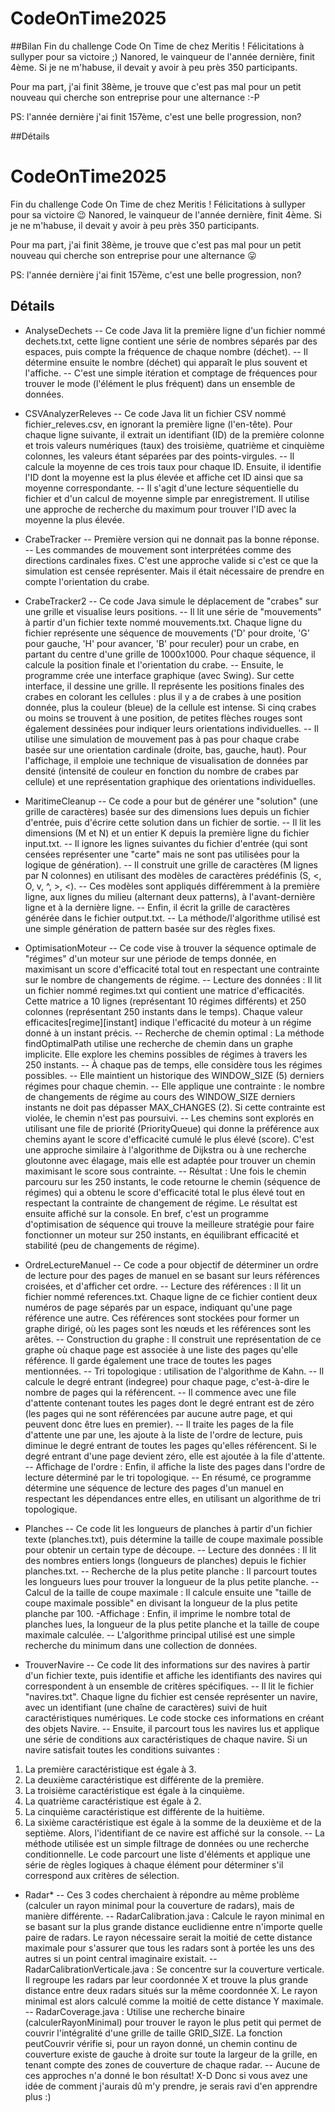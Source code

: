 # CodeOnTime2025

##Bilan
Fin du challenge Code On Time de chez Meritis ! 
Félicitations à sullyper pour sa victoire ;) 
Nanored, le vainqueur de l'année dernière, finit 4ème. 
Si je ne m'habuse, il devait y avoir à peu près 350 participants.

Pour ma part, j'ai finit 38ème, je trouve que c'est pas mal pour un petit nouveau qui cherche son entreprise pour une alternance :-P

PS: l'année dernière j'ai finit 157ème, c'est une belle progression, non?

##Détails
# CodeOnTime2025

Fin du challenge Code On Time de chez Meritis ! 
Félicitations à sullyper pour sa victoire 😉 
Nanored, le vainqueur de l'année dernière, finit 4ème. 
Si je ne m'habuse, il devait y avoir à peu près 350 participants.

Pour ma part, j'ai finit 38ème, je trouve que c'est pas mal pour un petit nouveau qui cherche son entreprise pour une alternance 😛

PS: l'année dernière j'ai finit 157ème, c'est une belle progression, non?

## Détails

- AnalyseDechets
-- Ce code Java lit la première ligne d'un fichier nommé dechets.txt, cette ligne contient une série de nombres séparés par des espaces, puis compte la fréquence de chaque nombre (déchet).
-- Il détermine ensuite le nombre (déchet) qui apparaît le plus souvent et l'affiche.
-- C'est une simple itération et comptage de fréquences pour trouver le mode (l'élément le plus fréquent) dans un ensemble de données.

- CSVAnalyzerReleves
-- Ce code Java lit un fichier CSV nommé fichier_releves.csv, en ignorant la première ligne (l'en-tête). Pour chaque ligne suivante, il extrait un identifiant (ID) de la première colonne et trois valeurs numériques (taux) des troisième, quatrième et cinquième colonnes, les valeurs étant séparées par des points-virgules.
-- Il calcule la moyenne de ces trois taux pour chaque ID. Ensuite, il identifie l'ID dont la moyenne est la plus élevée et affiche cet ID ainsi que sa moyenne correspondante.
-- Il s'agit d'une lecture séquentielle du fichier et d'un calcul de moyenne simple par enregistrement. Il utilise une approche de recherche du maximum pour trouver l'ID avec la moyenne la plus élevée.

- CrabeTracker
-- Première version qui ne donnait pas la bonne réponse. 
-- Les commandes de mouvement sont interprétées comme des directions cardinales fixes. C'est une approche valide si c'est ce que la simulation est censée représenter. Mais il était nécessaire de prendre en compte l'orientation du crabe. 

- CrabeTracker2
-- Ce code Java simule le déplacement de "crabes" sur une grille et visualise leurs positions.
-- Il lit une série de "mouvements" à partir d'un fichier texte nommé mouvements.txt. Chaque ligne du fichier représente une séquence de mouvements ('D' pour droite, 'G' pour gauche, 'H' pour avancer, 'B' pour reculer) pour un crabe, en partant du centre d'une grille de 1000x1000. Pour chaque séquence, il calcule la position finale et l'orientation du crabe.
-- Ensuite, le programme crée une interface graphique (avec Swing). Sur cette interface, il dessine une grille. Il représente les positions finales des crabes en colorant les cellules : plus il y a de crabes à une position donnée, plus la couleur (bleue) de la cellule est intense. Si cinq crabes ou moins se trouvent à une position, de petites flèches rouges sont également dessinées pour indiquer leurs orientations individuelles.
-- Il utilise une simulation de mouvement pas à pas pour chaque crabe basée sur une orientation cardinale (droite, bas, gauche, haut). Pour l'affichage, il emploie une technique de visualisation de données par densité (intensité de couleur en fonction du nombre de crabes par cellule) et une représentation graphique des orientations individuelles.

- MaritimeCleanup
-- Ce code a pour but de générer une "solution" (une grille de caractères) basée sur des dimensions lues depuis un fichier d'entrée, puis d'écrire cette solution dans un fichier de sortie.
-- Il lit les dimensions (M et N) et un entier K depuis la première ligne du fichier input.txt.
-- Il ignore les lignes suivantes du fichier d'entrée (qui sont censées représenter une "carte" mais ne sont pas utilisées pour la logique de génération).
-- Il construit une grille de caractères (M lignes par N colonnes) en utilisant des modèles de caractères prédéfinis (S, <, O, v, ^, >, <).
-- Ces modèles sont appliqués différemment à la première ligne, aux lignes du milieu (alternant deux patterns), à l'avant-dernière ligne et à la dernière ligne.
-- Enfin, il écrit la grille de caractères générée dans le fichier output.txt.
-- La méthode/l'algorithme utilisé est une simple génération de pattern basée sur des règles fixes.

- OptimisationMoteur
-- Ce code vise à trouver la séquence optimale de "régimes" d'un moteur sur une période de temps donnée, en maximisant un score d'efficacité total tout en respectant une contrainte sur le nombre de changements de régime.
-- Lecture des données : Il lit un fichier nommé regimes.txt qui contient une matrice d'efficacités. Cette matrice a 10 lignes (représentant 10 régimes différents) et 250 colonnes (représentant 250 instants dans le temps). Chaque valeur efficacites[regime][instant] indique l'efficacité du moteur à un régime donné à un instant précis.
-- Recherche de chemin optimal : La méthode findOptimalPath utilise une recherche de chemin dans un graphe implicite. Elle explore les chemins possibles de régimes à travers les 250 instants.
-- À chaque pas de temps, elle considère tous les régimes possibles.
-- Elle maintient un historique des WINDOW_SIZE (5) derniers régimes pour chaque chemin.
-- Elle applique une contrainte : le nombre de changements de régime au cours des WINDOW_SIZE derniers instants ne doit pas dépasser MAX_CHANGES (2). Si cette contrainte est violée, le chemin n'est pas poursuivi.
-- Les chemins sont explorés en utilisant une file de priorité (PriorityQueue) qui donne la préférence aux chemins ayant le score d'efficacité cumulé le plus élevé (score).
C'est une approche similaire à l'algorithme de Dijkstra ou à une recherche gloutonne avec élagage, mais elle est adaptée pour trouver un chemin maximisant le score sous contrainte.
-- Résultat : Une fois le chemin parcouru sur les 250 instants, le code retourne le chemin (séquence de régimes) qui a obtenu le score d'efficacité total le plus élevé tout en respectant la contrainte de changement de régime. Le résultat est ensuite affiché sur la console.
En bref, c'est un programme d'optimisation de séquence qui trouve la meilleure stratégie pour faire fonctionner un moteur sur 250 instants, en équilibrant efficacité et stabilité (peu de changements de régime).

- OrdreLectureManuel
-- Ce code a pour objectif de déterminer un ordre de lecture pour des pages de manuel en se basant sur leurs références croisées, et d'afficher cet ordre.
-- Lecture des références : Il lit un fichier nommé references.txt. Chaque ligne de ce fichier contient deux numéros de page séparés par un espace, indiquant qu'une page référence une autre. Ces références sont stockées pour former un graphe dirigé, où les pages sont les nœuds et les références sont les arêtes.
-- Construction du graphe : Il construit une représentation de ce graphe où chaque page est associée à une liste des pages qu'elle référence. Il garde également une trace de toutes les pages mentionnées.
-- Tri topologique : utilisation de l'algorithme de Kahn.
-- Il calcule le degré entrant (indegree) pour chaque page, c'est-à-dire le nombre de pages qui la référencent.
-- Il commence avec une file d'attente contenant toutes les pages dont le degré entrant est de zéro (les pages qui ne sont référencées par aucune autre page, et qui peuvent donc être lues en premier).
-- Il traite les pages de la file d'attente une par une, les ajoute à la liste de l'ordre de lecture, puis diminue le degré entrant de toutes les pages qu'elles référencent. Si le degré entrant d'une page devient zéro, elle est ajoutée à la file d'attente.
-- Affichage de l'ordre : Enfin, il affiche la liste des pages dans l'ordre de lecture déterminé par le tri topologique.
-- En résumé, ce programme détermine une séquence de lecture des pages d'un manuel en respectant les dépendances entre elles, en utilisant un algorithme de tri topologique.

- Planches
-- Ce code lit les longueurs de planches à partir d'un fichier texte (planches.txt), puis détermine la taille de coupe maximale possible pour obtenir un certain type de découpe.
-- Lecture des données : Il lit des nombres entiers longs (longueurs de planches) depuis le fichier planches.txt.
-- Recherche de la plus petite planche : Il parcourt toutes les longueurs lues pour trouver la longueur de la plus petite planche.
-- Calcul de la taille de coupe maximale : Il calcule ensuite une "taille de coupe maximale possible" en divisant la longueur de la plus petite planche par 100. -Affichage : Enfin, il imprime le nombre total de planches lues, la longueur de la plus petite planche et la taille de coupe maximale calculée.
-- L'algorithme principal utilisé est une simple recherche du minimum dans une collection de données.

- TrouverNavire
-- Ce code lit des informations sur des navires à partir d'un fichier texte, puis identifie et affiche les identifiants des navires qui correspondent à un ensemble de critères spécifiques.
-- Il lit le fichier "navires.txt". Chaque ligne du fichier est censée représenter un navire, avec un identifiant (une chaîne de caractères) suivi de huit caractéristiques numériques. Le code stocke ces informations en créant des objets Navire.
-- Ensuite, il parcourt tous les navires lus et applique une série de conditions aux caractéristiques de chaque navire. Si un navire satisfait toutes les conditions suivantes :
1.  La première caractéristique est égale à 3.
2.  La deuxième caractéristique est différente de la première.
3.  La troisième caractéristique est égale à la cinquième.
4.  La quatrième caractéristique est égale à 2.
5.  La cinquième caractéristique est différente de la huitième.
6.  La sixième caractéristique est égale à la somme de la deuxième et de la septième.
Alors, l'identifiant de ce navire est affiché sur la console.
-- La méthode utilisée est un simple filtrage de données ou une recherche conditionnelle. 
Le code parcourt une liste d'éléments et applique une série de règles logiques à chaque élément pour déterminer s'il correspond aux critères de sélection.

- Radar*
-- Ces 3 codes cherchaient à répondre au même problème (calculer un rayon minimal pour la couverture de radars), mais de manière différente.
-- RadarCalibration.java : Calcule le rayon minimal en se basant sur la plus grande distance euclidienne entre n'importe quelle paire de radars. 
Le rayon nécessaire serait la moitié de cette distance maximale pour s'assurer que tous les radars sont à portée les uns des autres si un point central imaginaire existait.
-- RadarCalibrationVerticale.java : Se concentre sur la couverture verticale. Il regroupe les radars par leur coordonnée X et trouve la plus grande distance entre deux radars situés sur la même coordonnée X. 
Le rayon minimal est alors calculé comme la moitié de cette distance Y maximale.
-- RadarCoverage.java : Utilise une recherche binaire (calculerRayonMinimal) pour trouver le rayon le plus petit qui permet de couvrir l'intégralité d'une grille de taille GRID_SIZE. 
La fonction peutCouvrir vérifie si, pour un rayon donné, un chemin continu de couverture existe de gauche à droite sur toute la largeur de la grille, en tenant compte des zones de couverture de chaque radar.
-- Aucune de ces approches n'a donné le bon résultat! X-D Donc si vous avez une idée de comment j'aurais dû m'y prendre, je serais ravi d'en apprendre plus :)